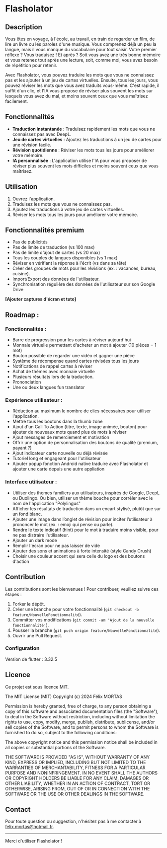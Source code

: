 # Flasholator

## Description

Vous êtes en voyage, à l'école, au travail, en train de regarder un film, de lire un livre ou les paroles d'une musique. Vous comprenez déjà un peu la langue, mais il vous manque du vocabulaire pour tout saisir. Votre premier réflexe ? Vous traduisez ! Et après ? Soit vous avez une très bonne mémoire et vous retenez tout après une lecture, soit, comme moi, vous avez besoin de répétition pour retenir.

Avec Flasholator, vous pouvez traduire les mots que vous ne connaissez pas et les ajouter à un jeu de cartes virtuelles. Ensuite, tous les jours, vous pouvez réviser les mots que vous avez traduits vous-même. C'est rapide, il suffit d'un clic, et l'IA vous propose de réviser plus souvent les mots sur lesquels vous avez du mal, et moins souvent ceux que vous maîtrisez facilement.

## Fonctionnalités

- **Traduction instantanée** : Traduisez rapidement les mots que vous ne connaissez pas avec DeepL.
- **Jeu de cartes virtuelles** : Ajoutez les traductions à un jeu de cartes pour une révision facile.
- **Révision quotidienne** : Réviser les mots tous les jours pour améliorer votre mémoire.
- **IA personnalisée** : L'application utilise l'IA pour vous proposer de réviser plus souvent les mots difficiles et moins souvent ceux que vous maîtrisez.

## Utilisation

1. Ouvrez l'application.
2. Traduisez les mots que vous ne connaissez pas.
3. Ajoutez les traductions à votre jeu de cartes virtuelles.
4. Réviser les mots tous les jours pour améliorer votre mémoire.

## Fonctionnalités premium 
- Pas de publicités
- Pas de limite de traduction (vs 100 max)
- Pas de limite d'ajout de cartes (vs 20 max)
- Tous les couples de langues disponibles (vs 1 max)
- Réviser en vérifiant la réponse à l'écrit (vs dans sa tête)
- Créer des groupes de mots pour les révisions (ex. : vacances, bureau, cuisine).
- Import/Export des données de l'utilisateur.
- Synchronisation régulière des données de l'utilisateur sur son Google Drive

__[Ajouter captures d'écran et tuto]__

## Roadmap :
### Fonctionnalités :
- Barre de progression pour les cartes à réviser aujourd'hui
- Monnaie virtuelle permettant d'acheter un mot à ajouter (10 pièces = 1 mot)
- Bouton possible de regarder une vidéo et gagner une pièce 
- Système de récompense quand cartes révisées tous les jours
- Notifications de rappel cartes à réviser
- Achat de thèmes avec monnaie virtuelle
- Plusieurs résultats lors de la traduction.
- Prononciation
- Une ou deux langues fun translator

### Expérience utilisateur :
- Réduction au maximum le nombre de clics nécessaires pour utiliser l'application.
- Mettre tous les boutons dans la thumb zone
- Ajout d'un Call To Action (titre, texte, image animée, bouton) pour ajouter de nouveaux mots quand plus de mots à réviser
- Ajout messages de remerciement et motivation
- Offrir une option de personnalisation des boutons de qualité (premium, payant ?)
- Ajout indicateur carte nouvelle ou déjà révisée
- Tutoriel long et engageant pour l'utilisateur
- Ajouter popup fonction Android native traduire avec Flasholator et ajouter une carte depuis une autre appliation

### Interface utilisateur :
- Utiliser des thèmes familiers aux utilisateurs, inspirés de Google, DeepL ou Duolingo. Ou bien, utiliser un thème bouche pour corréler avec le nom de l'application "Polylingus"
- Afficher les résultats de traduction dans un encart stylisé, plutôt que sur un fond blanc.
- Ajouter une image dans l’onglet de révision pour inciter l’utilisateur à prononcer le mot (ex. : emoji qui pense ou parle).
- Rendre le texte indicatif (hint) pour le mot à traduire moins visible, pour ne pas distraire l'utilisateur.
- Ajouter un dark mode
- Remplir l'écran pour ne pas laisser de vide
- Ajouter des sons et animations à forte intensité (style Candy Crush)
- Choisir une couleur accent qui sera celle du logo et des boutons d'action

## Contribution

Les contributions sont les bienvenues ! Pour contribuer, veuillez suivre ces étapes :

1. Forker le dépôt.
2. Créer une branche pour votre fonctionnalité (`git checkout -b feature/NouvelleFonctionnalité`).
3. Committer vos modifications (`git commit -am 'Ajout de la nouvelle fonctionnalité'`).
4. Pousser la branche (`git push origin feature/NouvelleFonctionnalité`).
5. Ouvrir une Pull Request.

### Configuration

Version de flutter : 3.32.5

## Licence

Ce projet est sous licence MIT. 

The MIT License (MIT)
Copyright (c) 2024 Félix MORTAS

Permission is hereby granted, free of charge, to any person obtaining a copy of this software and associated documentation files (the "Software"), to deal in the Software without restriction, including without limitation the rights to use, copy, modify, merge, publish, distribute, sublicense, and/or sell copies of the Software, and to permit persons to whom the Software is furnished to do so, subject to the following conditions:

The above copyright notice and this permission notice shall be included in all copies or substantial portions of the Software.

THE SOFTWARE IS PROVIDED "AS IS", WITHOUT WARRANTY OF ANY KIND, EXPRESS OR IMPLIED, INCLUDING BUT NOT LIMITED TO THE WARRANTIES OF MERCHANTABILITY, FITNESS FOR A PARTICULAR PURPOSE AND NONINFRINGEMENT. IN NO EVENT SHALL THE AUTHORS OR COPYRIGHT HOLDERS BE LIABLE FOR ANY CLAIM, DAMAGES OR OTHER LIABILITY, WHETHER IN AN ACTION OF CONTRACT, TORT OR OTHERWISE, ARISING FROM, OUT OF OR IN CONNECTION WITH THE SOFTWARE OR THE USE OR OTHER DEALINGS IN THE SOFTWARE.

## Contact

Pour toute question ou suggestion, n'hésitez pas à me contacter à [felix.mortas@hotmail.fr](mailto:felix.mortas@hotmail.fr).

---

Merci d'utiliser Flasholator !
